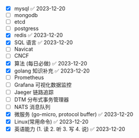- [x] mysql ✅ 2023-12-20
- [ ] mongodb
- [ ] etcd
- [ ] postgress
- [x] redis ✅ 2023-12-20
- [x] SQL 语言 ✅ 2023-12-20
- [ ] Navicat
- [ ] CNCF
- [x] 算法 (每日必做) ✅ 2023-12-20
- [x] golang 知识补充 ✅ 2023-12-20
- [ ] Prometheus
- [ ] Grafana 可视化数据监控
- [ ] Jaeger 链路追踪
- [ ] DTM 分布式事务管理器
- [ ] NATS 消息队列
- [x] 微服务 (go-micro, protocol buffer) ✅ 2023-12-20
- [x] Linux(常用命令) ✅ 2023-12-20
- [x] 英语能力 (1. 读 2. 听 3. 写 4. 说) ✅ 2023-12-20
